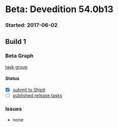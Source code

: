 # Beta: Devedition 54.0b13

### Started: 2017-06-02

## Build 1

### Beta Graph
[task group](https://tools.taskcluster.net/push-inspector/#/ttjCqpJjR2y9dQCBSvU4FA)


#### Status
- [x] [submit to Shipit](https://wiki.mozilla.org/Release:Release_Automation_on_Mercurial:Starting_a_Release#Submit_to_Ship_It)
- [ ] [published release tasks](../how-tos/relpro.md#3-publish-release)

### Issues
- none


